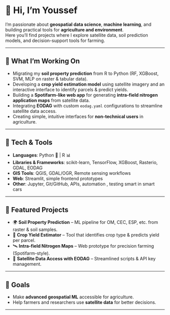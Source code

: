 
# 👋 Hi, I’m Youssef
 
I’m passionate about **geospatial data science**, **machine learning**, and building practical tools for **agriculture and environment**.  
Here you’ll find projects where I explore satellite data, soil prediction models, and decision-support tools for farming.

---

## 🌱 What I’m Working On
- Migrating my **soil property prediction** from R to Python (RF, XGBoost, SVM, MLP on raster & tabular data).
- Developing a **crop yield estimation model** using satellite imagery and an interactive interface to identify parcels & predict yields.
- Building a **Spotifarm-like web app** for generating **intra-field nitrogen application maps** from satellite data.
- Integrating **EODAG** with custom `eodag.yaml` configurations to streamline satellite data access.
- Creating simple, intuitive interfaces for **non-technical users** in agriculture.

---

## 🔧 Tech & Tools
- **Languages**: Python 🐍 | R 📊  
- **Libraries & Frameworks**: scikit-learn, TensorFlow, XGBoost, Rasterio, GDAL, EODAG  
- **GIS Tools**: QGIS, GDAL/OGR, Remote sensing workflows  
- **Web**: Streamlit, simple frontend prototypes  
- **Other**: Jupyter, Git/GitHub, APIs, automation , testing smart in smart cars

---

## 📂 Featured Projects
- 🌍 **Soil Property Prediction** – ML pipeline for OM, CEC, ESP, etc. from raster & soil samples.  
- 🌾 **Crop Yield Estimator** – Tool that identifies crop type & predicts yield per parcel.  
- 🛰️ **Intra-field Nitrogen Maps** – Web prototype for precision farming (Spotifarm-style).  
- 📡 **Satellite Data Access with EODAG** – Streamlined scripts & API key management.  

---

## 🎯 Goals
- Make **advanced geospatial ML** accessible for agriculture.  
- Help farmers and researchers use **satellite data** for better decisions.  
---
